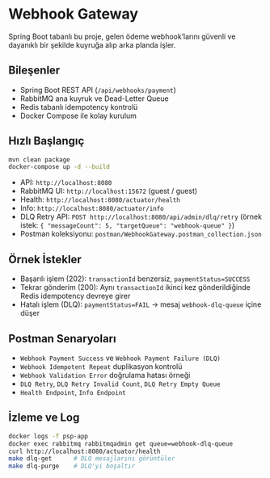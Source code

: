 # Webhook Gateway

Spring Boot tabanlı bu proje, gelen ödeme webhook’larını güvenli ve dayanıklı bir şekilde kuyruğa alıp arka planda işler.

## Bileşenler
- Spring Boot REST API (`/api/webhooks/payment`)
- RabbitMQ ana kuyruk ve Dead-Letter Queue
- Redis tabanlı idempotency kontrolü
- Docker Compose ile kolay kurulum

## Hızlı Başlangıç
```bash
mvn clean package
docker-compose up -d --build
```
- API: `http://localhost:8080`
- RabbitMQ UI: `http://localhost:15672` (guest / guest)
- Health: `http://localhost:8080/actuator/health`
- Info: `http://localhost:8080/actuator/info`
- DLQ Retry API: `POST http://localhost:8080/api/admin/dlq/retry` (örnek istek: `{ "messageCount": 5, "targetQueue": "webhook-queue" }`)
- Postman koleksiyonu: `postman/WebhookGateway.postman_collection.json`

## Örnek İstekler
- Başarılı işlem (202): `transactionId` benzersiz, `paymentStatus=SUCCESS`
- Tekrar gönderim (200): Aynı `transactionId` ikinci kez gönderildiğinde Redis idempotency devreye girer
- Hatalı işlem (DLQ): `paymentStatus=FAIL` -> mesaj `webhook-dlq-queue` içine düşer

## Postman Senaryoları
- `Webhook Payment Success` ve `Webhook Payment Failure (DLQ)`
- `Webhook Idempotent Repeat` duplikasyon kontrolü
- `Webhook Validation Error` doğrulama hatası örneği
- `DLQ Retry`, `DLQ Retry Invalid Count`, `DLQ Retry Empty Queue`
- `Health Endpoint`, `Info Endpoint`

## İzleme ve Log
```bash
docker logs -f psp-app
docker exec rabbitmq rabbitmqadmin get queue=webhook-dlq-queue
curl http://localhost:8080/actuator/health
make dlq-get      # DLQ mesajlarını görüntüler
make dlq-purge    # DLQ'yi boşaltır
```

